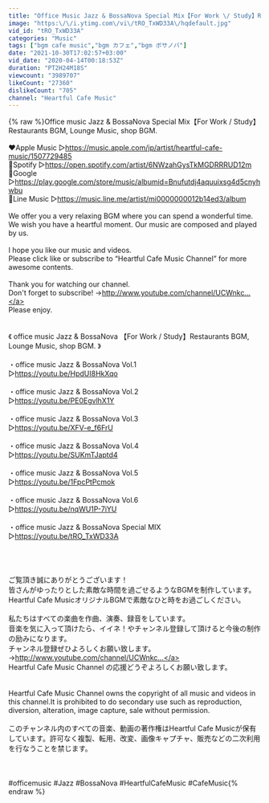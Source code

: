 ```yaml
---
title: "Office Music Jazz & BossaNova Special Mix【For Work \/ Study】Restaurants BGM, Lounge Music, shop BGM."
image: "https:\/\/i.ytimg.com\/vi\/tRO_TxWD33A\/hqdefault.jpg"
vid_id: "tRO_TxWD33A"
categories: "Music"
tags: ["bgm cafe music","bgm カフェ","bgm ボサノバ"]
date: "2021-10-30T17:02:57+03:00"
vid_date: "2020-04-14T00:18:53Z"
duration: "PT2H24M18S"
viewcount: "3989707"
likeCount: "27360"
dislikeCount: "705"
channel: "Heartful Cafe Music"
---
```

{% raw %}Office music Jazz &amp; BossaNova Special Mix【For Work / Study】Restaurants BGM, Lounge Music, shop BGM.<br /><br />❤️Apple Music     ▷<a rel="nofollow" target="blank" href="https://music.apple.com/jp/artist/heartful-cafe-music/1507729485">https://music.apple.com/jp/artist/heartful-cafe-music/1507729485</a><br />💚Spotify              ▷<a rel="nofollow" target="blank" href="https://open.spotify.com/artist/6NWzahGysTkMGDRRRUD12m">https://open.spotify.com/artist/6NWzahGysTkMGDRRRUD12m</a><br />💛Google              ▷<a rel="nofollow" target="blank" href="https://play.google.com/store/music/albumid=Bnufutdj4aquuixsg4d5cnyhwbu">https://play.google.com/store/music/albumid=Bnufutdj4aquuixsg4d5cnyhwbu</a><br />💙Line Music       ▷<a rel="nofollow" target="blank" href="https://music.line.me/artist/mi0000000012b14ed3/album">https://music.line.me/artist/mi0000000012b14ed3/album</a><br /><br />We offer you a very relaxing BGM where you can spend a  wonderful time.<br />We wish you have a heartful moment. Our music are composed and played by us.<br /><br />I hope you like our music and videos.<br />Please click like or subscribe to “Heartful Cafe Music Channel” for more awesome contents.<br /><br />Thank you for watching our channel.<br />Don't forget to subscribe!  →<a rel="nofollow" target="blank" href="http://www.youtube.com/channel/UCWnkc...">http://www.youtube.com/channel/UCWnkc...</a><br />Please enjoy.<br /><br /><br />《 office music Jazz &amp; BossaNova 【For Work / Study】Restaurants BGM, Lounge Music, shop BGM. 》<br /><br />・office music Jazz &amp; BossaNova Vol.1<br />▷<a rel="nofollow" target="blank" href="https://youtu.be/HpdUI8HkXqo">https://youtu.be/HpdUI8HkXqo</a><br /><br />・office music Jazz &amp; BossaNova Vol.2<br />▷<a rel="nofollow" target="blank" href="https://youtu.be/PE0EgvlhX1Y">https://youtu.be/PE0EgvlhX1Y</a><br /><br />・office music Jazz &amp; BossaNova Vol.3<br />▷<a rel="nofollow" target="blank" href="https://youtu.be/XFV-e_f6FrU">https://youtu.be/XFV-e_f6FrU</a><br /><br />・office music Jazz &amp; BossaNova Vol.4<br />▷<a rel="nofollow" target="blank" href="https://youtu.be/SUKmTJaptd4">https://youtu.be/SUKmTJaptd4</a><br /><br />・office music Jazz &amp; BossaNova Vol.5<br />▷<a rel="nofollow" target="blank" href="https://youtu.be/1FpcPtPcmok">https://youtu.be/1FpcPtPcmok</a><br /><br />・office music Jazz &amp; BossaNova Vol.6<br />▷<a rel="nofollow" target="blank" href="https://youtu.be/nqWU1P-7iYU">https://youtu.be/nqWU1P-7iYU</a><br /><br />・office music Jazz &amp; BossaNova Special MIX<br />▷<a rel="nofollow" target="blank" href="https://youtu.be/tRO_TxWD33A">https://youtu.be/tRO_TxWD33A</a><br /><br /><br /><br /><br />ご覧頂き誠にありがとうございます！<br />皆さんがゆったりとした素敵な時間を過ごせるようなBGMを制作しています。<br />Heartful Cafe MusicオリジナルBGMで素敵なひと時をお過ごしください。<br /><br />私たちはすべての楽曲を作曲、演奏、録音をしています。<br />音楽を気に入って頂けたら、イイネ！やチャンネル登録して頂けると今後の制作の励みになります。<br />チャンネル登録ぜひよろしくお願い致します。→<a rel="nofollow" target="blank" href="http://www.youtube.com/channel/UCWnkc...">http://www.youtube.com/channel/UCWnkc...</a><br />Heartful Cafe Music Channel の応援どうぞよろしくお願い致します。<br /><br /><br />Heartful Cafe Music Channel owns the copyright of all music and videos in this channel.It is prohibited to do secondary use such as reproduction, diversion, alteration, image capture, sale without permission.<br /><br />このチャンネル内のすべての音楽、動画の著作権はHeartful Cafe Musicが保有しています。許可なく複製、転用、改変、画像キャプチャ、販売などの二次利用を行なうことを禁じます。<br /><br /><br /><br />#officemusic #Jazz #BossaNova #HeartfulCafeMusic #CafeMusic{% endraw %}
